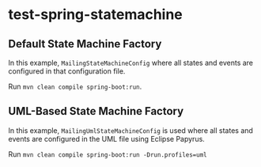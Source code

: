 # test-spring-statemachine


## Default State Machine Factory

In this example, `MailingStateMachineConfig` where all states and events are configured in that configuration file.

Run `mvn clean compile spring-boot:run`.

## UML-Based State Machine Factory

In this example, `MailingUmlStateMachineConfig` is used where all states and events are configured in the UML file 
using Eclipse Papyrus.

Run `mvn clean compile spring-boot:run -Drun.profiles=uml` 
